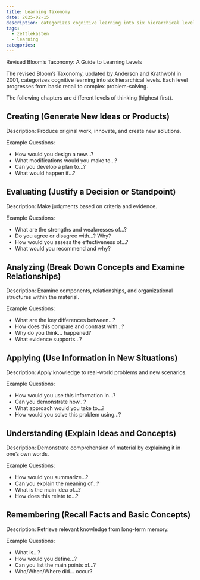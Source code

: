 ```yaml
---
title: Learning Taxonomy
date: 2025-02-15
description: categorizes cognitive learning into six hierarchical levels. Each level progresses from basic recall to complex problem-solving.
tags:
  - zettlekasten
  - learning
categories:
---
```


Revised Bloom’s Taxonomy: A Guide to Learning Levels

The revised Bloom’s Taxonomy, updated by Anderson and Krathwohl in 2001,
categorizes cognitive learning into six hierarchical levels. Each level
progresses from basic recall to complex problem-solving.

The following chapters are different levels of thinking (highest first).

## Creating (Generate New Ideas or Products)

Description: Produce original work, innovate, and create new solutions.

Example Questions:

- How would you design a new…?
- What modifications would you make to…?
- Can you develop a plan to…?
- What would happen if…?

## Evaluating (Justify a Decision or Standpoint)

Description: Make judgments based on criteria and evidence.

Example Questions:

- What are the strengths and weaknesses of…?
- Do you agree or disagree with…? Why?
- How would you assess the effectiveness of…?
- What would you recommend and why?

## Analyzing (Break Down Concepts and Examine Relationships)

Description: Examine components, relationships, and organizational structures within the material.

Example Questions:

- What are the key differences between…?
- How does this compare and contrast with…?
- Why do you think… happened?
- What evidence supports…?

## Applying (Use Information in New Situations)

Description: Apply knowledge to real-world problems and new scenarios.

Example Questions:

- How would you use this information in…?
- Can you demonstrate how…?
- What approach would you take to…?
- How would you solve this problem using…?

## Understanding (Explain Ideas and Concepts)

Description: Demonstrate comprehension of material by explaining it in one’s own words.

Example Questions:

- How would you summarize…?
- Can you explain the meaning of…?
- What is the main idea of…?
- How does this relate to…?

## Remembering (Recall Facts and Basic Concepts)

Description: Retrieve relevant knowledge from long-term memory.

Example Questions:

- What is…?
- How would you define…?
- Can you list the main points of…?
- Who/When/Where did… occur?
